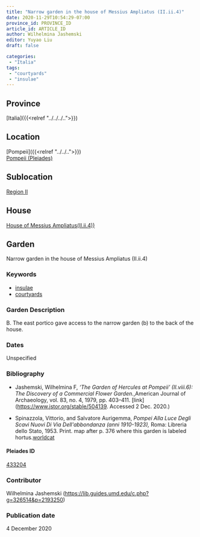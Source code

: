 ```yaml
---
title: "Narrow garden in the house of Messius Ampliatus (II.ii.4)"
date: 2020-11-29T10:54:29-07:00
province_id: PROVINCE_ID
article_id: ARTICLE_ID
author: Wilhelmina Jashemski
editor: Yuyao Liu
draft: false

categories:
 - "Italia"
tags:
 - "courtyards"
 - "insulae"
---
```


## Province
[Italia]({{<relref "../../../..">}})

## Location

[Pompeii]({{<relref "../../..">}}) \
[Pompeii (Pleiades)](https://pleiades.stoa.org/places/433032)
<!--### Location Description-->

<!-- LEAVE THIS BLANK FOR NOW -->

## Sublocation

[Region II](https://pleiades.stoa.org/places/456321707)


## House

[House of Messius Ampliatus(II.ii.4))](https://pleiades.stoa.org/places/634179974)



## Garden
Narrow garden in the house of Messius Ampliatus (II.ii.4)


### Keywords

- [insulae](http://vocab.getty.edu/page/aat/300000325)
- [courtyards](http://vocab.getty.edu/page/aat/300004095)

### Garden Description
B. The east portico gave access to the narrow garden (b) to the back of the house.

<!--
{{< figure src="IMG_URL" alt="ALT_TEXT" title="CAPTION" >}}
-->







### Dates
Unspecified

### Bibliography
- Jashemski, Wilhelmina F, *‘The Garden of Hercules at Pompeii’ (II.viii.6): The Discovery of a Commercial Flower Garden.*,American Journal of Archaeology, vol. 83, no. 4, 1979, pp. 403–411. [link](https://www.jstor.org/stable/504139. Accessed 2 Dec. 2020.)

- Spinazzola, Vittorio, and Salvatore Aurigemma, *Pompei Alla Luce Degli Scavi Nuovi Di Via Dell'abbondanza (anni 1910-1923),* Roma: Libreria dello Stato, 1953. Print. map after p. 376 where this garden is labeled hortus.[worldcat](http://www.worldcat.org/oclc/905639908)



<!--#### Periodo ID-->

<!-- [PERIODO_ID](https://pleiades.stoa.org/places/PLEIADES_ID) -->

#### Pleiades ID

[433204](https://pleiades.stoa.org/places/433204)



### Contributor
Wilhelmina Jashemski (https://lib.guides.umd.edu/c.php?g=326514&p=2193250)


### Publication date
4 December 2020

<!--### Related articles-->

<!-- Links to other related articles. Leave blank for now -->